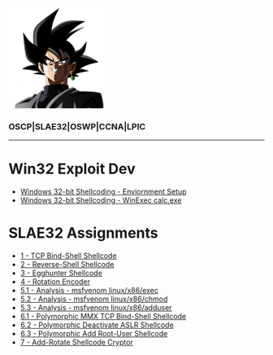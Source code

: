 
![](/pics/BOKU7.PNG)  
### OSCP|SLAE32|OSWP|CCNA|LPIC  
  
<script src="https://www.hackthebox.eu/badge/151672"></script>

--- 

# Win32 Exploit Dev
+ [Windows 32-bit Shellcoding - Enviornment Setup](/_posts/2019-10-20-Win32-Env.md)
+ [Windows 32-bit Shellcoding - WinExec calc.exe](/_posts/2019-10-20-Win32.md)

# SLAE32 Assignments
+ [1 - TCP Bind-Shell Shellcode](/_posts/2019-08-10-SLAE32_1_BindShell.md)
+ [2 - Reverse-Shell Shellcode](/_posts/2019-08-14-SLAE32_2_ReverseShell.md)
+ [3 - Egghunter Shellcode](/_posts/2019-08-18-SLAE32_3_egghunter.md)
+ [4 - Rotation Encoder](/_posts/2019-08-24-SLAE32_4_RotateEncoder.md)
+ [5.1 - Analysis - msfvenom linux/x86/exec](/_posts/2019-08-27-SLAE32_5-1_msfExec.md)
+ [5.2 - Analysis - msfvenom linux/x86/chmod](/_posts/2019-08-29-SLAE32_5-2_msfChmodShadow.md)
+ [5.3 - Analysis - msfvenom linux/x86/adduser](/_posts/2019-08-30-SLAE32_5-3_addUser.md)
+ [6.1 - Polymorphic MMX TCP Bind-Shell Shellcode](/_posts/2019-09-05-SLAE32_6-1_polyMMXbindSh.md)
+ [6.2 - Polymorphic Deactivate ASLR Shellcode](/_posts/2019-09-10-SLAE32_6-2_offASLR.md)
+ [6.3 - Polymorphic Add Root-User Shellcode](/_posts/2019-09-22-SLAE32_6-3_addAcct.md)
+ [7 - Add-Rotate Shellcode Cryptor](/_posts/2019-09-23-SLAE32_7_AddRotateCryptor.md)

